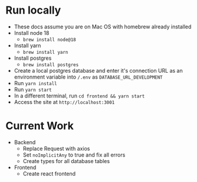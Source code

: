 # Run locally

- These docs assume you are on Mac OS with homebrew already installed
- Install node 18
  - `brew install node@18`
- Install yarn
  - `brew install yarn`
- Install postgres
  - `brew install postgres`
- Create a local postgres database and enter it's connection URL as an environment variable into `/.env` as `DATABASE_URL_DEVELOPMENT`
- Run `yarn install`
- Run `yarn start`
- In a different terminal, run `cd frontend && yarn start`
- Access the site at `http://localhost:3001`

# Current Work

- Backend
  - Replace Request with axios
  - Set `noImplicitAny` to true and fix all errors
  - Create types for all database tables
- Frontend
  - Create react frontend
